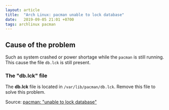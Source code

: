 ```yaml
---
layout: article
title:  "Arch Linux: pacman unable to lock database"
date:   2019-09-05 21:01 +0700
tags: archlinux pacman
---
```

## Cause of the problem

Such as system crashed or power shortage while the `pacman` is still running. This cause the file `db.lck` is still present.

### The "db.lck" file

The **db.lck** file is located in `/var/lib/pacman/db.lck`. Remove this file to solve this problem.

Source: [pacman: "unable to lock database"](https://bbs.archlinux.org/viewtopic.php?id=149042)

